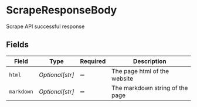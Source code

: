 # ScrapeResponseBody

Scrape API successful response


## Fields

| Field                           | Type                            | Required                        | Description                     |
| ------------------------------- | ------------------------------- | ------------------------------- | ------------------------------- |
| `html`                          | *Optional[str]*                 | :heavy_minus_sign:              | The page html of the website    |
| `markdown`                      | *Optional[str]*                 | :heavy_minus_sign:              | The markdown string of the page |